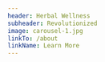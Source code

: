 ```yaml
---
header: Herbal Wellness
subheader: Revolutionized
image: carousel-1.jpg
linkTo: /about
linkName: Learn More
---
```

